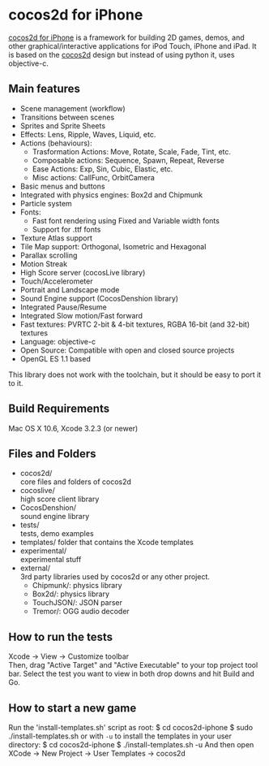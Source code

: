 cocos2d for iPhone
==================

[cocos2d for iPhone][1] is a framework for building 2D games, demos, and other
graphical/interactive applications for iPod Touch, iPhone and iPad. 
It is based on the [cocos2d][2] design but instead of using python it, uses objective-c.


Main features
-------------
   * Scene management (workflow)
   * Transitions between scenes
   * Sprites and Sprite Sheets
   * Effects: Lens, Ripple, Waves, Liquid, etc.
   * Actions (behaviours): 
     * Trasformation Actions: Move, Rotate, Scale, Fade, Tint, etc.
     * Composable actions: Sequence, Spawn, Repeat, Reverse
     * Ease Actions: Exp, Sin, Cubic, Elastic, etc.
     * Misc actions: CallFunc, OrbitCamera
   * Basic menus and buttons
   * Integrated with physics engines: Box2d and Chipmunk
   * Particle system
   * Fonts:
     * Fast font rendering using Fixed and Variable width fonts
     * Support for .ttf fonts
   * Texture Atlas support
   * Tile Map support: Orthogonal, Isometric and Hexagonal
   * Parallax scrolling
   * Motion Streak
   * High Score server (cocosLive library)
   * Touch/Accelerometer
   * Portrait and Landscape mode
   * Sound Engine support (CocosDenshion library)
   * Integrated Pause/Resume
   * Integrated Slow motion/Fast forward
   * Fast textures: PVRTC 2-bit & 4-bit textures, RGBA 16-bit (and 32-bit) textures
   * Language: objective-c
   * Open Source: Compatible with open and closed source projects
   * OpenGL ES 1.1 based


This library does not work with the toolchain, but it
should be easy to port it to it.


Build Requirements
------------------

Mac OS X 10.6, Xcode 3.2.3 (or newer)



Files and Folders
-----------------

  * cocos2d/  
     core files and folders of cocos2d
  * cocoslive/  
     high score client library
  * CocosDenshion/  
     sound engine library
  * tests/  
     tests, demo examples
  * templates/
     folder that contains the Xcode templates
  * experimental/  
     experimental stuff
  * external/  
     3rd party libraries used by cocos2d or any other project.
     * Chipmunk/: physics library
     * Box2d/: physics library
     * TouchJSON/: JSON parser
     * Tremor/: OGG audio decoder


How to run the tests
--------------------

Xcode -> View -> Customize toolbar  
Then, drag "Active Target" and "Active Executable" to your top project tool bar.
Select the test you want to view in both drop downs and hit Build and Go.

How to start a new game
-----------------------

Run the 'install-templates.sh' script as root:
    $ cd cocos2d-iphone
    $ sudo ./install-templates.sh
or with `-u` to install the templates in your user directory:
    $ cd cocos2d-iphone
    $ ./install-templates.sh -u
And then open XCode -> New Project -> User Templates -> cocos2d


[1]: http://www.cocos2d-iphone.org "cocos2d for iPhone"
[2]: http://www.cocos2d.org "cocos2d"
